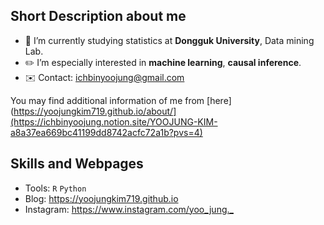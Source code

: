 
## Short Description about me
- :school: I’m currently studying statistics at **Dongguk University**, Data mining Lab.
- :pencil2: I’m especially interested in **machine learning**, **causal inference**.
- :envelope: Contact: <ichbinyoojung@gmail.com>

You may find additional information of me from [here](https://yoojungkim719.github.io/about/](https://ichbinyoojung.notion.site/YOOJUNG-KIM-a8a37ea669bc41199dd8742acfc72a1b?pvs=4)


## Skills and Webpages
- Tools: <code>R</code> <code>Python</code>
- Blog: <https://yoojungkim719.github.io>
- Instagram: <https://www.instagram.com/yoo_jung._>



<!--
![header](https://capsule-render.vercel.app/api?type=waving&color=gradient&height=250&section=header&text=WELCOME!&fontSize=90&&fontAlignY=40&&descAlignY=30)
-->
